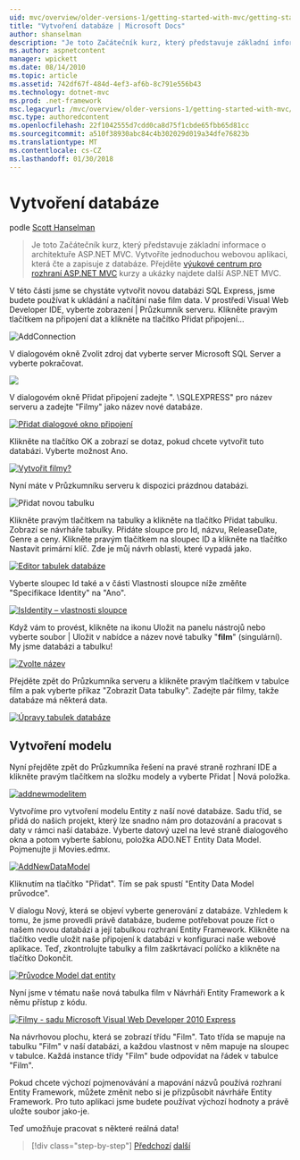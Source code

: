 ```yaml
---
uid: mvc/overview/older-versions-1/getting-started-with-mvc/getting-started-with-mvc-part4
title: "Vytvoření databáze | Microsoft Docs"
author: shanselman
description: "Je toto Začátečník kurz, který představuje základní informace o architektuře ASP.NET MVC. Vytvoření jednoduché webové aplikace, která čte a zapisuje z databáze."
ms.author: aspnetcontent
manager: wpickett
ms.date: 08/14/2010
ms.topic: article
ms.assetid: 742df67f-484d-4ef3-af6b-8c791e556b43
ms.technology: dotnet-mvc
ms.prod: .net-framework
msc.legacyurl: /mvc/overview/older-versions-1/getting-started-with-mvc/getting-started-with-mvc-part4
msc.type: authoredcontent
ms.openlocfilehash: 22f1042555d7cdd0ca8d75f1cbde65fbb65d81cc
ms.sourcegitcommit: a510f38930abc84c4b302029d019a34dfe76823b
ms.translationtype: MT
ms.contentlocale: cs-CZ
ms.lasthandoff: 01/30/2018
---
```

<a name="creating-a-database"></a>Vytvoření databáze
====================
podle [Scott Hanselman](https://github.com/shanselman)

> Je toto Začátečník kurz, který představuje základní informace o architektuře ASP.NET MVC. Vytvoříte jednoduchou webovou aplikaci, která čte a zapisuje z databáze. Přejděte [výukové centrum pro rozhraní ASP.NET MVC](../../../index.md) kurzy a ukázky najdete další ASP.NET MVC.


V této části jsme se chystáte vytvořit novou databázi SQL Express, jsme budete používat k ukládání a načítání naše film data. V prostředí Visual Web Developer IDE, vyberte zobrazení | Průzkumník serveru. Klikněte pravým tlačítkem na připojení dat a klikněte na tlačítko Přidat připojení...

![AddConnection](getting-started-with-mvc-part4/_static/image1.png)

V dialogovém okně Zvolit zdroj dat vyberte server Microsoft SQL Server a vyberte pokračovat.

![](getting-started-with-mvc-part4/_static/image2.png)

V dialogovém okně Přidat připojení zadejte ". \SQLEXPRESS" pro název serveru a zadejte "Filmy" jako název nové databáze.

[![Přidat dialogové okno připojení](getting-started-with-mvc-part4/_static/image4.png)](getting-started-with-mvc-part4/_static/image3.png)

Klikněte na tlačítko OK a zobrazí se dotaz, pokud chcete vytvořit tuto databázi. Vyberte možnost Ano.

[![Vytvořit filmy?](getting-started-with-mvc-part4/_static/image6.png)](getting-started-with-mvc-part4/_static/image5.png)

Nyní máte v Průzkumníku serveru k dispozici prázdnou databázi.

![Přidat novou tabulku](getting-started-with-mvc-part4/_static/image7.png)

Klikněte pravým tlačítkem na tabulky a klikněte na tlačítko Přidat tabulku. Zobrazí se návrháře tabulky. Přidáte sloupce pro Id, názvu, ReleaseDate, Genre a ceny. Klikněte pravým tlačítkem na sloupec ID a klikněte na tlačítko Nastavit primární klíč. Zde je můj návrh oblasti, které vypadá jako.

[![Editor tabulek databáze](getting-started-with-mvc-part4/_static/image9.png)](getting-started-with-mvc-part4/_static/image8.png)

Vyberte sloupec Id také a v části Vlastnosti sloupce níže změňte "Specifikace Identity" na "Ano".

[![IsIdentity – vlastnosti sloupce](getting-started-with-mvc-part4/_static/image11.png)](getting-started-with-mvc-part4/_static/image10.png)

Když vám to provést, klikněte na ikonu Uložit na panelu nástrojů nebo vyberte soubor | Uložit v nabídce a název nové tabulky "**film**" (singulární). My jsme databázi a tabulku!

[![Zvolte název](getting-started-with-mvc-part4/_static/image13.png)](getting-started-with-mvc-part4/_static/image12.png)

Přejděte zpět do Průzkumníka serveru a klikněte pravým tlačítkem v tabulce film a pak vyberte příkaz "Zobrazit Data tabulky". Zadejte pár filmy, takže databáze má některá data.

[![Úpravy tabulek databáze](getting-started-with-mvc-part4/_static/image15.png)](getting-started-with-mvc-part4/_static/image14.png)

## <a name="creating-a-model"></a>Vytvoření modelu

Nyní přejděte zpět do Průzkumníka řešení na pravé straně rozhraní IDE a klikněte pravým tlačítkem na složku modely a vyberte Přidat | Nová položka.

[![addnewmodelitem](getting-started-with-mvc-part4/_static/image17.png)](getting-started-with-mvc-part4/_static/image16.png)

Vytvoříme pro vytvoření modelu Entity z naší nové databáze. Sadu tříd, se přidá do našich projekt, který lze snadno nám pro dotazování a pracovat s daty v rámci naší databáze. Vyberte datový uzel na levé straně dialogového okna a potom vyberte šablonu, položka ADO.NET Entity Data Model. Pojmenujte ji Movies.edmx.

[![AddNewDataModel](getting-started-with-mvc-part4/_static/image19.png)](getting-started-with-mvc-part4/_static/image18.png)

Kliknutím na tlačítko "Přidat". Tím se pak spustí "Entity Data Model průvodce".

V dialogu Nový, která se objeví vyberte generování z databáze. Vzhledem k tomu, že jsme provedli právě databáze, budeme potřebovat pouze říct o našem novou databázi a její tabulkou rozhraní Entity Framework. Klikněte na tlačítko vedle uložit naše připojení k databázi v konfiguraci naše webové aplikace. Teď, zkontrolujte tabulky a film zaškrtávací políčko a klikněte na tlačítko Dokončit.

[![Průvodce Model dat entity](getting-started-with-mvc-part4/_static/image21.png)](getting-started-with-mvc-part4/_static/image20.png)

Nyní jsme v tématu naše nová tabulka film v Návrháři Entity Framework a k němu přístup z kódu.

[![Filmy - sadu Microsoft Visual Web Developer 2010 Express](getting-started-with-mvc-part4/_static/image23.png)](getting-started-with-mvc-part4/_static/image22.png)

Na návrhovou plochu, která se zobrazí třídu "Film". Tato třída se mapuje na tabulku "Film" v naší databázi, a každou vlastnost v něm mapuje na sloupec v tabulce. Každá instance třídy "Film" bude odpovídat na řádek v tabulce "Film".

Pokud chcete výchozí pojmenovávání a mapování názvů používá rozhraní Entity Framework, můžete změnit nebo si je přizpůsobit návrháře Entity Framework. Pro tuto aplikaci jsme budete používat výchozí hodnoty a právě uložte soubor jako-je.

Teď umožňuje pracovat s některé reálná data!

>[!div class="step-by-step"]
[Předchozí](getting-started-with-mvc-part3.md)
[další](getting-started-with-mvc-part5.md)
